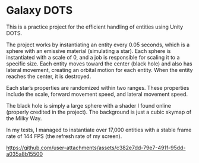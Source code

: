 # Galaxy DOTS
This is a practice project for the efficient handling of entities using Unity DOTS. 

The project works by instantiating an entity every 0.05 seconds, which is a sphere with an emissive material (simulating a star). Each sphere is instantiated with a scale of 0, and a job is responsible for scaling it to a specific size. Each entity moves toward the center (black hole) and also has lateral movement, creating an orbital motion for each entity. When the entity reaches the center, it is destroyed. 

Each star’s properties are randomized within two ranges. These properties include the scale, forward movement speed, and lateral movement speed. 

The black hole is simply a large sphere with a shader I found online (properly credited in the project). The background is just a cubic skymap of the Milky Way. 

In my tests, I managed to instantiate over 17,000 entities with a stable frame rate of 144 FPS (the refresh rate of my screen).

https://github.com/user-attachments/assets/c382e7dd-79e7-491f-95dd-a035a8b15500 
